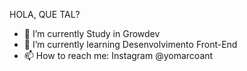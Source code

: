 HOLA, QUE TAL? 


                                                                
- 🔭 I’m currently Study in Growdev
- 🌱 I’m currently learning Desenvolvimento Front-End
- 📫 How to reach me: Instagram @yomarcoant             

